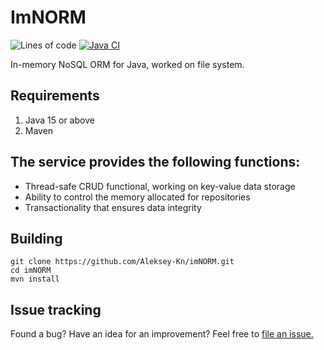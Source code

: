 # ImNORM
![Lines of code](https://img.shields.io/tokei/lines/github/Aleksey-Kn/imNORM)
[![Java CI](https://github.com/Aleksey-Kn/imNORM/actions/workflows/build.yml/badge.svg)](https://github.com/Aleksey-Kn/imNORM/actions/workflows/build.yml)

In-memory NoSQL ORM for Java, worked on file system. 

## Requirements
1. Java 15 or above
2. Maven

## The service provides the following functions:
- Thread-safe CRUD functional, working on key-value data storage
- Ability to control the memory allocated for repositories
- Transactionality that ensures data integrity

## Building
```
git clone https://github.com/Aleksey-Kn/imNORM.git
cd imNORM
mvn install
```

## Issue tracking
Found a bug? Have an idea for an improvement? Feel free to [file an issue.](https://github.com/Aleksey-Kn/imNORM/issues)
